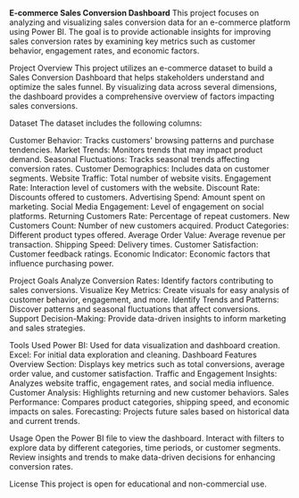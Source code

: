 **E-commerce Sales Conversion Dashboard**
This project focuses on analyzing and visualizing sales conversion data for an e-commerce platform using Power BI. The goal is to provide actionable insights for improving sales conversion rates by examining key metrics such as customer behavior, engagement rates, and economic factors.

Project Overview
This project utilizes an e-commerce dataset to build a Sales Conversion Dashboard that helps stakeholders understand and optimize the sales funnel. By visualizing data across several dimensions, the dashboard provides a comprehensive overview of factors impacting sales conversions.

Dataset
The dataset includes the following columns:

Customer Behavior: Tracks customers' browsing patterns and purchase tendencies.
Market Trends: Monitors trends that may impact product demand.
Seasonal Fluctuations: Tracks seasonal trends affecting conversion rates.
Customer Demographics: Includes data on customer segments.
Website Traffic: Total number of website visits.
Engagement Rate: Interaction level of customers with the website.
Discount Rate: Discounts offered to customers.
Advertising Spend: Amount spent on marketing.
Social Media Engagement: Level of engagement on social platforms.
Returning Customers Rate: Percentage of repeat customers.
New Customers Count: Number of new customers acquired.
Product Categories: Different product types offered.
Average Order Value: Average revenue per transaction.
Shipping Speed: Delivery times.
Customer Satisfaction: Customer feedback ratings.
Economic Indicator: Economic factors that influence purchasing power.


Project Goals
Analyze Conversion Rates: Identify factors contributing to sales conversions.
Visualize Key Metrics: Create visuals for easy analysis of customer behavior, engagement, and more.
Identify Trends and Patterns: Discover patterns and seasonal fluctuations that affect conversions.
Support Decision-Making: Provide data-driven insights to inform marketing and sales strategies.

Tools Used
Power BI: Used for data visualization and dashboard creation.
Excel: For initial data exploration and cleaning.
Dashboard Features
Overview Section: Displays key metrics such as total conversions, average order value, and customer satisfaction.
Traffic and Engagement Insights: Analyzes website traffic, engagement rates, and social media influence.
Customer Analysis: Highlights returning and new customer behaviors.
Sales Performance: Compares product categories, shipping speed, and economic impacts on sales.
Forecasting: Projects future sales based on historical data and current trends.

Usage
Open the Power BI file to view the dashboard.
Interact with filters to explore data by different categories, time periods, or customer segments.
Review insights and trends to make data-driven decisions for enhancing conversion rates.

License
This project is open for educational and non-commercial use.




